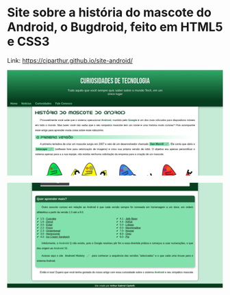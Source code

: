 # Site sobre a história do mascote do Android, o Bugdroid, feito em HTML5 e CSS3

Link: https://ciparthur.github.io/site-android/

![Cabeçalho](imagens/cabecalho.png)

![Rodapé](imagens/rodape.png)
